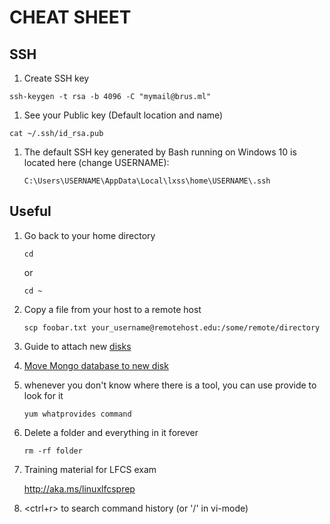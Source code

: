# CHEAT SHEET

## SSH

1. Create SSH key

```Shell
ssh-keygen -t rsa -b 4096 -C "mymail@brus.ml"
```

1. See your Public key (Default location and name)

```Shell
cat ~/.ssh/id_rsa.pub 
```

1. The default SSH key generated by Bash running on Windows 10 is located here (change USERNAME):

    ```Shell
    C:\Users\USERNAME\AppData\Local\lxss\home\USERNAME\.ssh
    ```


## Useful

1. Go back to your home directory

    ```Shell
    cd
    ```

    or 

    ```Shell
    cd ~
    ```

1. Copy a file from your host to a remote host

    ```Shell
    scp foobar.txt your_username@remotehost.edu:/some/remote/directory
    ```

1. Guide to attach new [disks](https://azure.microsoft.com/en-us/documentation/articles/virtual-machines-linux-classic-attach-disk/)

1. [Move Mongo database to new disk](http://stackoverflow.com/questions/5961145/changing-mongodb-data-store-directory)

1. whenever you don't know where there is a tool, you can use provide to look for it

    ```Shell
    yum whatprovides command
    ```

1. Delete a folder and everything in it forever

    ```Shell
    rm -rf folder
    ```

1. Training material for LFCS exam

    http://aka.ms/linuxlfcsprep

1. <ctrl+r> to search command history (or '/' in vi-mode)